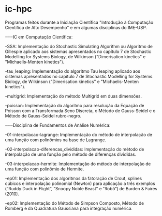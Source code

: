 # ic-hpc
Programas feitos durante a Iniciação Científica "Introdução à Computação Científica de Alto Desempenho" e em algumas disciplinas do IME-USP.

----IC em Computação Científica:

-SSA: Implementação do Stochastic Simulating Algorithm ou Algoritmo de Gillespie aplicado aos sistemas apresentados no capítulo 7 de Stochastic Modelling for Systems Biology, de Wilkinson ("Dimerisation kinetics" e "Michaelis-Menten kinetics").

-tau_leaping: Implementação do algoritmo Tau leaping aplicado aos sistemas apresentados no capítulo 7 de Stochastic Modelling for Systems Biology, de Wilkinson ("Dimerisation kinetics" e "Michaelis-Menten kinetics").

-multigrid: Implementação do método Multigrid em duas dimensões.

-poisson: Implementação do algoritmo para resolução da Equação de Poisson com a Transformada Seno Discreta, o Método de Gauss-Seidel e o Método de Gauss-Seidel rubro-negro.

----Disciplina de Fundamentos de Análise Numérica:

-01-interpolacao-lagrange: Implementação do método de interpolação de uma função com polinômios na base 
de Lagrange.

-02-interpolacao-diferencas_divididas: Implementação do método de interpolação de uma função pelo método de diferenças divididas.

-03-interpolacao-hermite: Implementação do método de interpolação de uma função com polinômio de Hermite.

-ep01: Implementação dos algoritmos da fatoração de Crout, splines cúbicos e interpolação polinomial (Newton) para aplicação a três exemplos (”Ruddy Duck in Flight”, ”Snoopy Noble Beast” e ”Robô”) de Burden & Faires (2010).

-ep02: Implementação do Método de Simpson Composto, Método de Romberg e da Quadratura Gaussiana para integração numérica.
